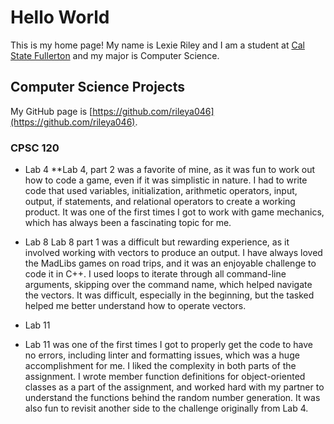 # Hello World
This is my home page! My name is Lexie Riley and I am a student at [Cal State Fullerton](http://www.fullerton.edu/) and my major is Computer Science.

## Computer Science Projects

My GitHub page is [https://github.com/rileya046](https://github.com/rileya046).

### CPSC 120
* Lab 4
**Lab 4, part 2 was a favorite of mine, as it was fun to work out how to code a game, even if it was simplistic in nature. I had to write code that used variables, initialization, arithmetic operators, input, output, if statements, and relational operators to create a working product. It was one of the first times I got to work with game mechanics, which has always been a fascinating topic for me.

* Lab 8
Lab 8 part 1 was a difficult but rewarding experience, as it involved working with vectors to produce an output. I have always loved the MadLibs games on road trips, and it was an enjoyable challenge to code it in C++. I used loops to iterate through all command-line arguments, skipping over the command name, which helped navigate the vectors. It was difficult, especially in the beginning, but the tasked helped me better understand how to operate vectors.

* Lab 11
* Lab 11 was one of the first times I got to properly get the code to have no errors, including linter and formatting issues, which was a huge accomplishment for me. I liked the complexity in both parts of the assignment. I wrote member function definitions for object-oriented classes as a part of the assignment, and worked hard with my partner to understand the functions behind the random number generation. It was also fun to revisit another side to the challenge originally from Lab 4.
